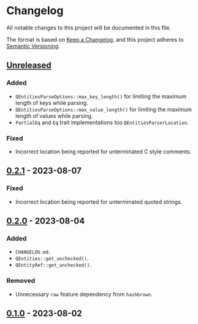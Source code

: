 # Changelog

All notable changes to this project will be documented in this file.

The format is based on [Keep a Changelog](https://keepachangelog.com/en/1.0.0/),
and this project adheres to [Semantic Versioning](https://semver.org/spec/v2.0.0.html).

## [Unreleased]

### Added
- `QEntitiesParseOptions::max_key_length()` for limiting the maximum length of keys while parsing.
- `QEntitiesParseOptions::max_value_length()` for limiting the maximum length of values while parsing.
- `PartialEq` and `Eq` trait implementations too `QEntitiesParserLocation`.

### Fixed
- Incorrect location being reported for unterminated C style comments.

## [0.2.1] - 2023-08-07

### Fixed
- Incorrect location being reported for unterminated quoted strings.

## [0.2.0] - 2023-08-04

### Added
- `CHANGELOG.md`.
- `QEntities::get_unchecked()`.
- `QEntityRef::get_unchecked()`.

### Removed
- Unnecessary `raw` feature dependency from `hashbrown`.

## [0.1.0] - 2023-08-02

[unreleased]: https://github.com/IanE9/qentities/compare/v0.2.1...HEAD
[0.2.1]: https://github.com/IanE9/qentities/compare/v0.2.0...v0.2.1
[0.2.0]: https://github.com/IanE9/qentities/compare/v0.1.0...v0.2.0
[0.1.0]: https://github.com/IanE9/qentities/releases/tag/v0.1.0
